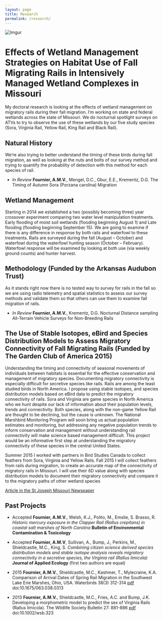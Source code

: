```yaml
---
layout: page
title: Research
permalink: /research/
---
```


![Imgur](http://i.imgur.com/yHxjdug.jpg?1)

# Effects of Wetland Management Strategies on Habitat Use of Fall Migrating Rails in Intensively Managed Wetland Complexes in Missouri

My doctoral research is looking at the effects of wetland management on migratory rails during their fall migration. I’m working on state and federal wetlands across the state of Missouri. We do nocturnal spotlight surveys on ATVs to try to observe the use of these wetlands by our five study species (Sora, Virginia Rail, Yellow Rail, King Rail and Black Rail).

## Natural History

We’re also trying to better understand the timing of these birds during fall migration, as well as looking at the nuts and bolts of our survey method and trying to quantify the probability of detection with this method for each species of rail.

- *In Review* **Fournier, A.M.V.**, Mengel, D.C., Gbur, E.E., Krementz, D.G. The Timing of Autumn Sora (Porzana carolina) Migration

## Wetland Management

Starting in 2014 we established a two (possibly becoming three) year crossover experiment comparing two water level manipulation treatments. Early flooding of moist soil wetlands (flooding beginning August 1) and Late flooding (flooding beginning September 15). We are going to examine if there is any difference in response by both rails and waterfowl to these treatments. Rails are surveyed during the fall (August – October) and waterfowl during the waterfowl hunting season (October – February). Waterfowl response will be examined by looking at both use (via weekly ground counts) and hunter harvest.

## Methodology (Funded by the Arkansas Audubon Trust)

As it stands right now there is no tested way to survey for rails in the fall so we are using radio telemetry and spatial statistics to assess our survey methods and validate them so that others can use them to examine fall migration of rails.

- *In Review* **Fournier, A.M.V.**, Krementz, D.G. Nocturnal Distance sampling All-Terrain Vehicle Surveys for Non-Breeding Rails


## The Use of Stable Isotopes, eBird and Species Distribution Models to Assess Migratory Connectivity of Fall Migrating Rails (Funded by The Garden Club of America 2015)

Understanding the timing and connectivity of seasonal movements of individuals between habitats is essential for the effective conservation and management of migratory species. Documenting migratory connectivity is especially difficult for secretive species like rails. Rails are among the least studied birds in North America. I propose using stable isotopes, and species distribution models based on eBird data to predict the migratory connectivity of rails. Sora and Virginia are game species in North America who we hunt despite our lack of information about their population levels, trends and connectivity. Both species, along with the non-game Yellow Rail are thought to be declining, but the cause is unknown. The National Marshbird Monitoring Program will soon bring us actual population estimates and monitoring, but addressing any negative population trends to inform conservation and management without understanding rail connectivity will make science based management difficult. This project would be an informative first step at understanding the migratory connectivity of these species in the central United States. 

Summer 2015 I worked with partners in Bird Studies Canada to collect feathers from Sora, Virginia and Yellow Rails. Fall 2015 I will collect feathers from rails during migration, to create an accurate map of the connectivity of migratory rails in Missouri. I will use their δD value along with species distribution models to document their migratory connectivity and compare it to the migratory paths of other wetland species

[Article in the St Joseph Missouri Newspaper](http://www.newspressnow.com/sports/outdoors/article_2cb00441-292a-54b5-809a-8a63e4f26cf5.html)

## Past Projects

- Accepted **Fournier, A.M.V.**, Welsh, K.J., Polito, M., Emslie, S. Brasso, R. *Historic mercury exposure in the Clapper Rail (Rallus crepitans) in coastal salt marshes of North Carolina* **Bulletin of Environmental Contamination & Toxicology**

- Accepted  **Fournier, A.M.V**, Sullivan, A., Bump, J., Perkins, M., Shieldcastle, M.C., King, S. *Combining citizen science derived species distribution models and stable isotope analysis reveals migratory connectivity in a secretive species, the Virginia rail (Rallus limicola)* **Journal of Applied Ecology** (first two authors are equal)

- 2015 **Fournier, A.M.V.**, Shieldcastle, M.C., Kashmer, T., Mylecraine, K.A. Comparison of Arrival Dates of Spring Rail Migration in the Southwest Lake Erie Marshes, Ohio, USA. Waterbirds 38(3) 312-314 [pdf](http://www.researchgate.net/publication/258931344_A_Morphometric_Model_to_Predict_the_Sex_of_Virginia_Rails_%28Rallus_limicola%29) doi:10.1675/063.038.0313

- 2013 **Fournier, A.M.V.**, Shieldcastle, M.C., Fries, A.C. and Bump, J.K. Developing a morphometric model
to predict the sex of Virginia Rails (Rallus limicola). The Wildlife Society Bulletin 27: 881-886 [pdf](https://s3.amazonaws.com/file-storage.INDIVIDUAL-ACTIVITIES-CooperativeResearchUnits.digitalmeasures.usgs.edu/amvander/intellcont/Fournier%20et%20al._2013_Wildlife%20Society%20Bulletin_A%20Morphometric%20Model%20to%20Predict%20the%20Sex%20of%20Virginia%20Rails%20(Rallus%20limicola)-1.pdf) doi:10.1002/wsb.323
